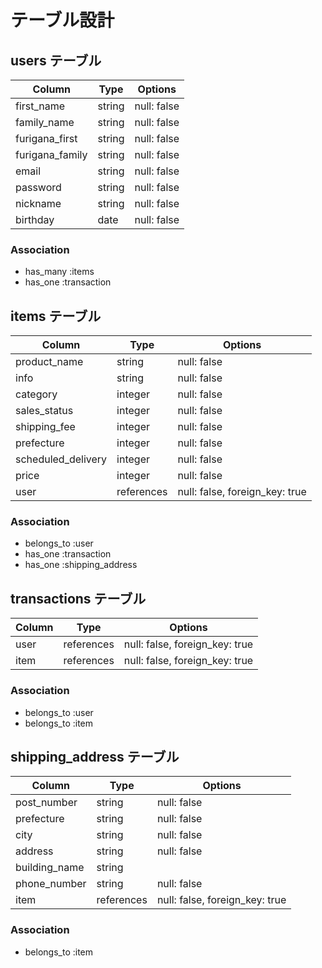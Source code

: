 # テーブル設計

## users テーブル

| Column          | Type   | Options     |
| --------------- | ------ | ----------- |
| first_name      | string | null: false |
| family_name     | string | null: false |
| furigana_first  | string | null: false |
| furigana_family | string | null: false |
| email           | string | null: false |
| password        | string | null: false |
| nickname        | string | null: false |
| birthday        | date   | null: false |

### Association

- has_many :items
- has_one  :transaction

## items テーブル

| Column             | Type       | Options                        |
| ------------------ | ---------- | ------------------------------ |
| product_name       | string     | null: false                    |
| info               | string     | null: false                    |
| category           | integer    | null: false                    |
| sales_status       | integer    | null: false                    |
| shipping_fee       | integer    | null: false                    |
| prefecture         | integer    | null: false                    |
| scheduled_delivery | integer    | null: false                    |
| price              | integer    | null: false                    |
| user               | references | null: false, foreign_key: true |

### Association

- belongs_to :user
- has_one    :transaction
- has_one    :shipping_address

## transactions テーブル

| Column              | Type       | Options                        |
| ------------------- | ---------- | ------------------------------ |
| user                | references | null: false, foreign_key: true |
| item                | references | null: false, foreign_key: true |

### Association

- belongs_to :user
- belongs_to :item

## shipping_address テーブル

| Column             | Type       | Options                        |
| ------------------ | ---------- | ------------------------------ |
| post_number        | string     | null: false                    |
| prefecture         | string     | null: false                    |
| city               | string     | null: false                    |
| address            | string     | null: false                    |
| building_name      | string     |                                |
| phone_number       | string     | null: false                    |
| item               | references | null: false, foreign_key: true |

### Association

- belongs_to :item
